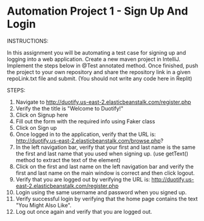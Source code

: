 # Automation Project 1 - Sign Up And Login

INSTRUCTIONS:

In this assignment you will be automating a test case for signing up and logging into a web application.
Create a new maven project in IntelliJ.
Implement the steps below in @Test annotated method.
Once finished, push the project to your own repository and share the repository link in a given repoLink.txt file and submit. (You should not write any code here in Replit)


STEPS:
1. Navigate to http://duotify.us-east-2.elasticbeanstalk.com/register.php
2. Verify the the title is "Welcome to Duotify!"
3. Click on Signup here
4. Fill out the form with the required info using Faker class 
5. Click on Sign up
6. Once logged in to the application, verify that the URL is:
http://duotify.us-east-2.elasticbeanstalk.com/browse.php?
7. In the left navigation bar, verify that your first and last name is the same the first and last name that you used when signing up. (use getText() method to extract the text of the element)
8. Click on the first and last name on the left navigation bar and verify the first and last name on the main window is correct and then click logout.
9. Verify that you are logged out by verifying the URL is:
http://duotify.us-east-2.elasticbeanstalk.com/register.php
10. Login using the same username and password when you signed up.
11. Verify successful login by verifying that the home page contains the text "You Might Also Like".
12. Log out once again and verify that you are logged out.
